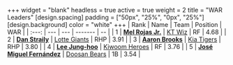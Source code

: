 +++
widget = "blank"
headless = true
active = true
weight = 2
title = "WAR Leaders"
[design.spacing]
padding = ["50px", "25%", "0px", "25%"]
[design.background]
color = "white"
+++
| Rank | Name | Team | Position | WAR |
| :---: | --- | --- | ------- | -- |
| 1 | [**Mel Rojas Jr.**](/players/11380) | [KT Wiz](/teams/KTWiz) | RF | 4.68 |
| 2 | [**Dan Straily**](/players/13648) | [Lotte Giants](/teams/LotteGiants) | RHP | 3.91 |
| 3 | [**Aaron Brooks**](/players/13760) | [Kia Tigers](/teams/KiaTigers) | RHP | 3.80 |
| 4 | [**Lee Jung-hoo**](/players/10673) | [Kiwoom Heroes](/teams/KiwoomHeroes) | RF | 3.76 |
| 5 | [**José Miguel Fernández**](/players/12514) | [Doosan Bears](/teams/DoosanBears) | 1B | 3.54 |
